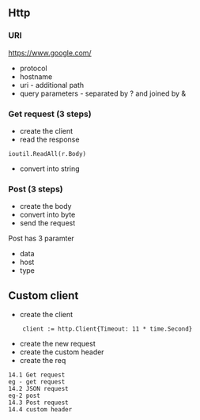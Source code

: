 ## Http 

### URl 

https://www.google.com/

- protocol 
- hostname
- uri - additional path
- query parameters - separated by ?  and joined by & 
  
### Get request (3 steps)
- create the client
- read the response

```
ioutil.ReadAll(r.Body)
```
- convert into string


### Post  (3 steps) 
- create the body
- convert into byte
- send the request 

Post has 3 paramter
- data
- host
- type
  
## Custom client
- create the client 

```
	client := http.Client{Timeout: 11 * time.Second}
```
- create the new request
- create the custom header
- create the req
```
14.1 Get request
eg - get request
14.2 JSON request
eg-2 post
14.3 Post request
14.4 custom header
```